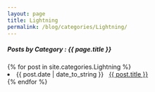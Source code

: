 ```yaml
---
layout: page
title: Lightning
permalink: /blog/categories/Lightning/
---
```


<h5> Posts by Category : {{ page.title }} </h5>

<div class="card">
{% for post in site.categories.Lightning %}
 <li class="category-posts"><span>{{ post.date | date_to_string }}</span> &nbsp; <a href="{{ post.url }}">{{ post.title }}</a></li>
{% endfor %}
</div>
